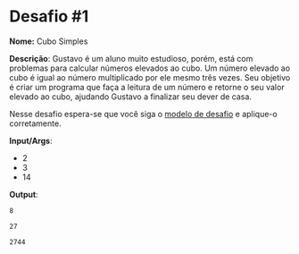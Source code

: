 # Desafio #1

**Nome:** Cubo Simples

**Descrição**: Gustavo é um aluno muito estudioso, porém, está com problemas para calcular números elevados ao cubo. Um número elevado ao cubo é igual ao número multiplicado por ele mesmo três vezes. Seu objetivo é criar um programa que faça a leitura de um número e retorne o seu valor elevado ao cubo, ajudando Gustavo a finalizar seu dever de casa.

Nesse desafio espera-se que você siga o [modelo de desafio](../README.org) e aplique-o corretamente. 

**Input/Args**: 
- 2
- 3
- 14

**Output**:

```
8
```

```
27
```

```
2744
```
